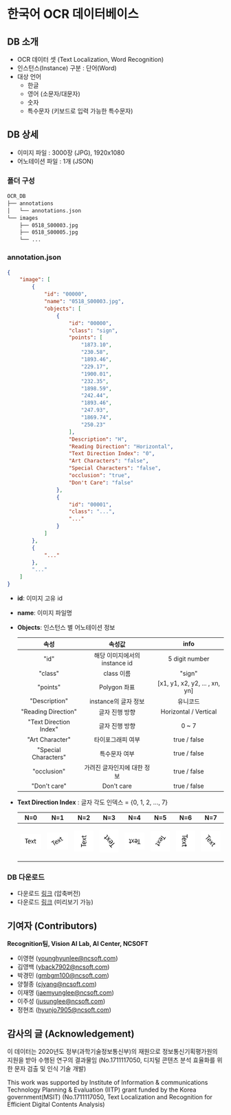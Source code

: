 # 한국어 OCR 데이터베이스

## DB 소개
* OCR 데이터 셋 (Text Localization, Word Recognition)
* 인스턴스(Instance) 구분 : 단어(Word)
* 대상 언어
	* 한글
	* 영어 (소문자/대문자)
	* 숫자
	* 특수문자 (키보드로 입력 가능한 특수문자)

## DB 상세
* 이미지 파일 : 3000장 (JPG), 1920x1080
* 어노테이션 파일 : 1개 (JSON)

### 폴더 구성
```bash
OCR_DB
├── annotations
│   └── annotations.json
└── images
    ├── 0518_S00003.jpg
    ├── 0518_S00005.jpg
    └── ...
```

### annotation.json
```json
{
	"image": [
		{
			"id": "00000",
			"name": "0518_S00003.jpg",
			"objects": [
				{
					"id": "00000",
					"class": "sign",
					"points": [
						"1873.10",
						"230.58",
						"1893.46",
						"229.17",
						"1900.01",
						"232.35",
						"1898.59",
						"242.44",
						"1893.46",
						"247.93",
						"1869.74",
						"250.23"
					],
					"Description": "H",
					"Reading Direction": "Horizontal",
					"Text Direction Index": "0",
					"Art Characters": "false",
					"Special Characters": "false",
					"occlusion": "true",
					"Don't Care": "false"
				},
				{
					"id": "00001",
					"class": "...",
					"..."
				}
			]
		},
		{
			"..."
		},
		"..."
	]
}
```

* **id**: 이미지 고유 id
* **name**: 이미지 파일명
* **Objects**: 인스턴스 별 어노테이션 정보
	
	| **속성** | **속성값** | **info** |
	|  :---:  |  :---:  |  :---:  | 
	| "id" | 해당 이미지에서의 instance id | 5 digit number |
	| "class" | class 이름  | "sign" |
	| "points" | Polygon 좌표 | [x1, y1, x2, y2, ... , xn, yn] |
	| "Description" | instance의 글자 정보 | 유니코드 |
	| "Reading Direction" | 글자 진행 방향 | Horizontal / Vertical |
	| "Text Direction Index" | 글자 진행 방향 | 0 ~ 7 |
	| "Art Character" | 타이포그래피 여부 | true / false |
	| "Special Characters" | 특수문자 여부 | true / false |
	| "occlusion" | 가려진 글자인지에 대한 정보 | true / false |
	| "Don't care" | Don't care | true / false |

* **Text Direction Index** : 글자 각도 인덱스 = {0, 1, 2, ..., 7}
	
	| **N=0** | **N=1** | **N=2** | **N=3** | **N=4** | **N=5** | **N=6** | **N=7** |
	|  :---:  |  :---:  |  :---:  |  :---:  |  :---:  |  :---:  |  :---:  |  :---:  |
	| <p align="center"> <img src="pic/n0.PNG"> </p> | <p align="center"> <img src="pic/n1.PNG"> </p> | <p align="center"> <img src="pic/n2.PNG"> </p> | <p align="center"> <img src="pic/n3.PNG"> </p> | <p align="center"> <img src="pic/n4.PNG"> </p> | <p align="center"> <img src="pic/n5.PNG"> </p> | <p align="center"> <img src="pic/n6.PNG"> </p> | <p align="center"> <img src="pic/n7.PNG"> </p> |

### DB 다운로드
* 다운로드 [링크](https://drive.google.com/file/d/1AYEpejAB5jd2zi-vWayCQmDkQN-kKrvN/view?usp=sharing) (압축버전)
* 다운로드 [링크](https://kor01.safelinks.protection.outlook.com/?url=https%3A%2F%2Fdrive.google.com%2Fdrive%2Ffolders%2F11frxzBLp-2_krbjVLSozXXurbmuh40A8%3Fusp%3Dsharing&data=04%7C01%7Cjaemyunglee%40ncsoft.com%7Cfa5107f91fa14d8976cf08d8b2e9ec9f%7C91856527a4464990b48e37ca10f2ee8d%7C0%7C0%7C637456065049643905%7CUnknown%7CTWFpbGZsb3d8eyJWIjoiMC4wLjAwMDAiLCJQIjoiV2luMzIiLCJBTiI6Ik1haWwiLCJXVCI6Mn0%3D%7C1000&sdata=9hP6MzZwdKSPD0Tk34N2cr3jELakiIYbhhaIiH7bzNw%3D&reserved=0) (미리보기 가능)

## 기여자 (Contributors)
**Recognition팀, Vision AI Lab, AI Center, NCSOFT**
* 이영현 (younghyunlee@ncsoft.com)
* 김영백 (yback7902@ncsoft.com)
* 박경민 (gmbgm100@ncsoft.com)
* 양철종 (cjyang@ncsoft.com)
* 이재명 (jaemyunglee@ncsoft.com)
* 이주성 (jusunglee@ncsoft.com)
* 정현조 (hyunjo7905@ncsoft.com)

## 감사의 글 (Acknowledgement)
이 데이터는 2020년도 정부(과학기술정보통신부)의 재원으로 정보통신기획평가원의 지원을 받아 수행된 연구의 결과물임 (No.1711117050, 디지털 콘텐츠 분석 효율화를 위한 문자 검출 및 인식 기술 개발)

This work was supported by Institute of Information & communications Technology Planning & Evaluation (IITP) grant funded by the Korea government(MSIT) (No.1711117050, Text Localization and Recognition for Efficient Digital Contents Analysis)